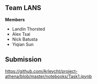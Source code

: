 ## Team LANS
**Members**
* Landin Thorsted
* Alex Tsai
* Nick Batusta
* Yiqian Sun

## Submission
https://github.com/Arleycht/project-athena/blob/master/notebooks/Task1.ipynb